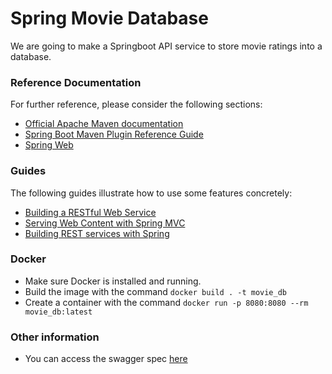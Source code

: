 # Spring Movie Database

We are going to make a Springboot API service to store movie ratings into a database.

### Reference Documentation
For further reference, please consider the following sections:

* [Official Apache Maven documentation](https://maven.apache.org/guides/index.html)
* [Spring Boot Maven Plugin Reference Guide](https://docs.spring.io/spring-boot/docs/2.2.6.RELEASE/maven-plugin/)
* [Spring Web](https://docs.spring.io/spring-boot/docs/2.2.6.RELEASE/reference/htmlsingle/#boot-features-developing-web-applications)

### Guides
The following guides illustrate how to use some features concretely:

* [Building a RESTful Web Service](https://spring.io/guides/gs/rest-service/)
* [Serving Web Content with Spring MVC](https://spring.io/guides/gs/serving-web-content/)
* [Building REST services with Spring](https://spring.io/guides/tutorials/bookmarks/)

### Docker

* Make sure Docker is installed and running.
* Build the image with the command `docker build . -t movie_db`
* Create a container with the command `docker run -p 8080:8080 --rm movie_db:latest`

### Other information

* You can access the swagger spec [here](http://localhost:8080/swagger-ui.html)
